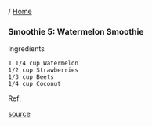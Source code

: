 / [Home](index.md)

### Smoothie 5: Watermelon Smoothie 

Ingredients
```
1 1/4 cup Watermelon
1/2 cup Strawberries
1/3 cup Beets
1/4 cup Coconut
```


Ref:

[source](https://www.youtube.com/watch?v=fPFGakpgPAQ)